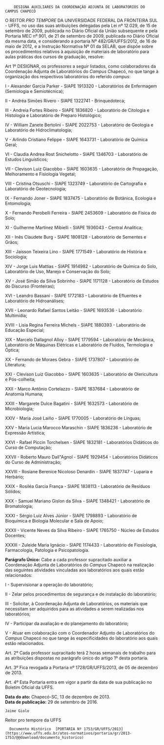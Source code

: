         DESIGNA AUXILIARES DA COORDENAÇÃO ADJUNTA DE LABORATÓRIOS DO CAMPUS CHAPECÓ  

O REITOR *PRO TEMPORE* DA UNIVERSIDADE FEDERAL DA FRONTEIRA SUL - UFFS, no uso das suas atribuições delegadas pela Lei nº 12.029, de 15 de setembro de 2009, publicada no Diário Oficial da União subsequente e pela Portaria MEC nº 901, de 21 de setembro de 2009, publicada no Diário Oficial da mesma data, e considerando a portaria Nº 482/GR/UFFS/2012, de 16 de maio de 2012, e a Instrução Normativa Nº 01 da SELAB, que dispõe sobre os procedimentos relativos à aquisição de materiais de laboratório para aulas práticas dos cursos de graduação, resolve:

 Art 1º DESIGNAR, os professores a seguir listados, como colaboradores da Coordenação Adjunta de Laboratórios do *Campus* Chapecó, no que tange à organização dos respectivos laboratórios do referido *campus*:

 I - Alexander Garcia Parker - SIAPE 1913320 - Laboratórios de Enfermagem (Semiologia e Semiotécnica);

 II - Andréa Simões Rivero - SIAPE 1322741 - Brinquedoteca;

 III - Andreia Fortes Ribeiro - SIAPE 1836820 - Laboratório de Citologia e Histologia e Laboratório de Preparo Histológico;

 IV - William Zanete Bertolini - SIAPE 2022753 - Laboratório de Geologia e Laboratório de Hidroclimatologia;

 V - Arlindo Cristiano Felippe - SIAPE 1643731 - Laboratório de Química Geral;

 VI - Claudia Andrea Rost Snichelotto - SIAPE 1346703 - Laboratório de Estudos Linguísticos;

 VII - Clevison Luiz Giacobbo - SIAPE 1603635 - Laboratório de Propagação, Melhoramento e Fisiologia Vegetal;

 VIII - Cristina Otsuschi - SIAPE 1323749 - Laboratório de Cartografia e Laboratório de Geotecnologia;

 IX - Fernando Joner - SIAPE 1837475 - Laboratório de Botânica, Ecologia e Entomologia;

 X - Fernando Perobelli Ferreira - SIAPE 2453609 - Laboratório de Física do Solo;

 XI - Guilherme Martinez Mibielli - SIAPE 1936043 - Central Analítica;

 XII - Inês Claudete Burg - SIAPE 1808128 - Laboratório de Sementes e Grãos;

 XIII - Jaisson Teixeira Lino - SIAPE 1771549 - Laboratório de História e Sociologia;

 XIV - Jorge Luis Mattias - SIAPE 1914982 - Laboratório de Química do Solo, Laboratório de Uso, Manejo e Conservação do Solo;

 XV - José Simão da Silva Sobrinho - SIAPE 1171128 - Laboratório de Estudos do Discurso (Fronteiras);

 XVI - Leandro Bassani - SIAPE 1772183 - Laboratório de Efluentes e Laboratório de Hidroanálises;

 XVII - Leonardo Rafael Santos Leitão - SIAPE 1693536 - Laboratório Multimídia;

 XVIII - Lisia Regina Ferreira Michels - SIAPE 1880393 - Laboratório de Educação Especial;

 XIX - Marcelo Dallagnol Alloy - SIAPE 1779594 - Laboratório de Mecânica, Laboratório de Máquinas Elétricas e Laboratório de Fluidos, Termologia e Óptica;

 XX - Fernando de Moraes Gebra - SIAPE 1737807 - Laboratório de Literatura;

 XXI - Clevison Luiz Giacobbo - SIAPE 1603635 - Laboratório de Olericultura e Pós-colheita;

 XXII - Marco Antônio Cortelazzo - SIAPE 1837684 - Laboratório de Anatomia Humana;

 XXIII - Margarete Dulce Bagatini - SIAPE 1632573 - Laboratório de Microbiologia;

 XXIV - Maria José Laiño - SIAPE 1770005 - Laboratório de Línguas;

 XXV - Maria Lucia Marocco Maraschin - SIAPE 1836236 - Laboratório de Expressão Artística;

 XXVI - Rafael Piccin Torchelsen - SIAPE 1832181 - Laboratórios Didáticos do Curso de Computação;

 XXVII - Roberto Mauro Dall"Agnol - SIAPE 1929454 - Laboratórios Didáticos do Curso de Administração;

 XXVIII - Rosiane Berenice Nicoloso Denardin - SIAPE 1837747 - Luparia e Herbário;

 XXIX - Rosiléa Garcia França - SIAPE 1838113 - Laboratório de Resíduos Sólidos;

 XXX - Samuel Mariano Gislon da Silva - SIAPE 1348421 - Laboratório de Bromatologia;

 XXXI - Sérgio Luiz Alves Júnior - SIAPE 1798893 - Laboratório de Bioquímica e Biologia Molecular e Sala de Apoio;

 XXXII - Vicente Neves da Silva Ribeiro - SIAPE 1765750 - Núcleo de Estudos Docentes;

 XXXIII - Zuleide Maria Ignácio - SIAPE 1174433 - Laboratório de Fiosiologia, Farmacologia, Patologia e Psicopatologia.

 **Parágrafo Único:** Cabe a cada professor supracitado auxiliar a Coordenação Adjunta de Laboratórios do *Campus* Chapecó na realização das seguintes atividades vinculadas aos laboratórios aos quais estão relacionados:

 I - Supervisionar a operação do laboratório;

 II - Zelar pelos procedimentos de segurança e de instalação do laboratório;

 III - Solicitar, à Coordenação Adjunta de Laboratórios, os materiais que necessitam ser adquiridos para as atividades a serem realizadas nos laboratórios;

 IV - Participar da avaliação e do planejamento do laboratório;

 V - Atuar em colaboração com o Coordenador Adjunto de Laboratórios do *Campus* Chapecó no que tange às especificidades do laboratório aos quais estão relacionados.

 Art. 2º Cada professor supracitado terá 2 horas semanais de trabalho para as atribuições dispostas no parágrafo único do artigo 1º desta portaria.

 Art. 3º Fica revogada a Portaria nº 1728/GR/UFFS/2013, de 05 de dezembro de 2013.

 Art. 4º Esta Portaria entra em vigor a partir da data de sua publicação no Boletim Oficial da UFFS.

  

   **Data do ato:** Chapecó-SC, 13 de dezembro de 2013.   
 **Data de publicação:**  29 de setembro de 2016. 

    Jaime Giolo    
 Reitor pro tempore da UFFS 

      Documento Histórico  [PORTARIA Nº 1753/GR/UFFS/2013](https://www.uffs.edu.br/atos-normativos/portaria/gr/2013-1753/@@download/documento_historico)     
      